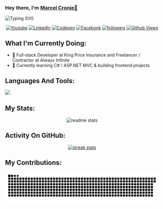 
<h3 align="left">Hey there, I'm <a href="https://github.com/MarcelCronje">Marcel Cronje👋</a></h3>

<p align="left">
<img src="https://readme-typing-svg.demolab.com?font=roboto&pause=1000&color=0969DA&random=false&width=440&height=45&lines=Frontend+Web+And+App+Developer+At+App.ed;5+%2B+Years+Of++Coding+Experience;Experienced+UI%2FUX+Designer;Always+Building%2FLearning+New+Things" alt="Typing SVG" />
</p>

<p align="center">
   <a href="https://www.youtube.com/channel/UCiia2QdzU-0VxHdavLtAbGg" target="_blank"><img alt="Youtube" title="Youtube" src="https://img.shields.io/badge/-Youtube-FF0000?style=for-the-badge&logo=youtube&logoColor=white"/></a>
   <a href="https://www.linkedin.com/in/marcel-cronje-73b37b238/" target="_blank"><img alt="LinkedIn" title="Connect With Me On LinkedIn" src="https://img.shields.io/badge/-LinkedIn-236ad3?style=for-the-badge&logo=linkedin&logoColor=white"/></a>
   <a href="https://codepen.io/MarcelCronje" target="_blank"><img alt="Codepen" title="Check My Codepens" src="https://img.shields.io/badge/-Codepen-555555?style=for-the-badge&logo=codepen&logoColor=white"/></a>
   <a href="https://www.linkedin.com/in/marcel-cronje-73b37b238/" target="_blank"><img alt="Facebook" title="Check My Facebook" src="https://img.shields.io/badge/-Facebook-236ad3?style=for-the-badge&logo=facebook&logoColor=white"/></a>
   <a href="https://github.com/marcelcronje?tab=followers">
   <img alt="followers" title="Follow me on Github" src="https://img.shields.io/github/followers/marcelcronje?color=236ad3&style=for-the-badge&logo=github&label=Follow"/></a>
   <a href="https://github.com/marcelcronje">
   <img title="Total Views On Github" alt="Github Views" src="https://komarev.com/ghpvc/?username=marcelcronje&style=for-the-badge&color=236ad3">
   </a>
 </p>

## What I'm Currently Doing:
- 🔭 Full-stack Developer at King Price Insurance and Freelancer / Contractor at Always Infinite
- 🌱 Currently learning C# / ASP.NET MVC & building frontend projects

## Languages And Tools:
<p align="left"> <a href="https://github.com/marcelcronje"><img src="https://skillicons.dev/icons?i=vscode,blank,git,blank,npm,blank,bitbucket,blank,azure,blank,github,blank,gitlab,blank,postman,blank,figma,blank,xd,blank,photoshop,blank,html,blank,css,blank,sass,blank,less,blank,gulp,blank,bootstrap,blank,js,blank,ts,blank,nodejs,blank,mysql,blank,react,blank,angular,blank,cs,blank,dotnet,blank,codepen"> 
</a> 
</p>

## My Stats:
<p align="center">
<img title="My Stats" height="200px" src="https://github-readme-stats-salesp07.vercel.app/api?username=marcelcronje&count_private=true&show_icons=true&theme=react&rank_icon=github&border_radius=10" alt="readme stats" />
</p>

## Activity On GitHub:
<p align="center">
  <a href="https://github.com/MarcelCronje">
  <img title="Activity On GitHub" src="https://github-readme-streak-stats-salesp07.vercel.app/?user=MarcelCronje&count_private=true&theme=react&border_radius=10&stroke=236ad3" alt="streak stats"/>
  </a> 
</p>

## My Contributions:
<div align="center">
  <img alt="snake eating my contributions" src="https://raw.githubusercontent.com/MarcelCronje/MarcelCronje/output/github-contribution-grid-snake.svg" />
  <br/><br/><br/>
</div>
